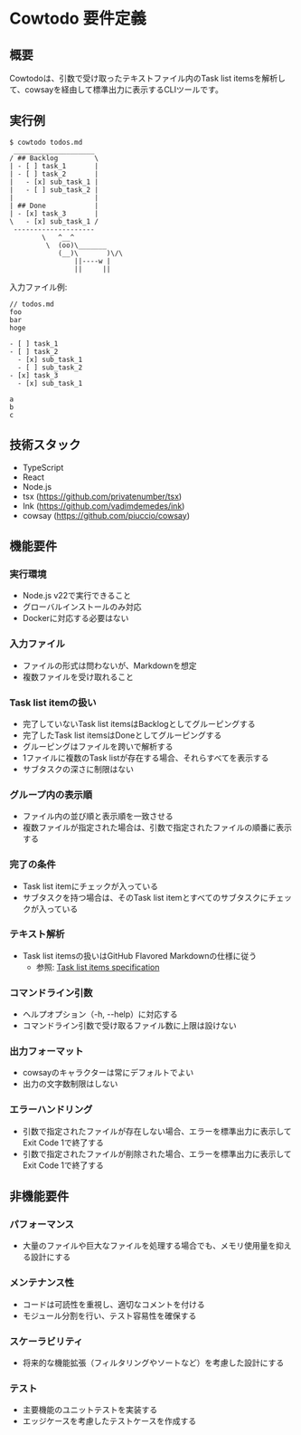 # Cowtodo 要件定義

## 概要

Cowtodoは、引数で受け取ったテキストファイル内のTask list itemsを解析して、cowsayを経由して標準出力に表示するCLIツールです。

## 実行例

```
$ cowtodo todos.md
 ____________________
/ ## Backlog         \
| - [ ] task_1       |
| - [ ] task_2       |
|   - [x] sub_task_1 |
|   - [ ] sub_task_2 |
|                    |
| ## Done            |
| - [x] task_3       |
\   - [x] sub_task_1 /
 --------------------
        \   ^__^
         \  (oo)\_______
            (__)\       )\/\
                ||----w |
                ||     ||
```

入力ファイル例:
```
// todos.md
foo
bar
hoge

- [ ] task_1
- [ ] task_2
  - [x] sub_task_1
  - [ ] sub_task_2
- [x] task_3
  - [x] sub_task_1

a
b
c
```

## 技術スタック

- TypeScript
- React
- Node.js
- tsx (https://github.com/privatenumber/tsx)
- Ink (https://github.com/vadimdemedes/ink)
- cowsay (https://github.com/piuccio/cowsay)

## 機能要件

### 実行環境
- Node.js v22で実行できること
- グローバルインストールのみ対応
- Dockerに対応する必要はない

### 入力ファイル
- ファイルの形式は問わないが、Markdownを想定
- 複数ファイルを受け取れること

### Task list itemの扱い
- 完了していないTask list itemsはBacklogとしてグルーピングする
- 完了したTask list itemsはDoneとしてグルーピングする
- グルーピングはファイルを跨いで解析する
- 1ファイルに複数のTask listが存在する場合、それらすべてを表示する
- サブタスクの深さに制限はない

### グループ内の表示順
- ファイル内の並び順と表示順を一致させる
- 複数ファイルが指定された場合は、引数で指定されたファイルの順番に表示する

### 完了の条件
- Task list itemにチェックが入っている
- サブタスクを持つ場合は、そのTask list itemとすべてのサブタスクにチェックが入っている

### テキスト解析
- Task list itemsの扱いはGitHub Flavored Markdownの仕様に従う
  - 参照: [Task list items specification](https://github.github.com/gfm/#task-list-items-extension-)

### コマンドライン引数
- ヘルプオプション（-h, --help）に対応する
- コマンドライン引数で受け取るファイル数に上限は設けない

### 出力フォーマット
- cowsayのキャラクターは常にデフォルトでよい
- 出力の文字数制限はしない

### エラーハンドリング
- 引数で指定されたファイルが存在しない場合、エラーを標準出力に表示してExit Code 1で終了する
- 引数で指定されたファイルが削除された場合、エラーを標準出力に表示してExit Code 1で終了する

## 非機能要件

### パフォーマンス
- 大量のファイルや巨大なファイルを処理する場合でも、メモリ使用量を抑える設計にする

### メンテナンス性
- コードは可読性を重視し、適切なコメントを付ける
- モジュール分割を行い、テスト容易性を確保する

### スケーラビリティ
- 将来的な機能拡張（フィルタリングやソートなど）を考慮した設計にする

### テスト
- 主要機能のユニットテストを実装する
- エッジケースを考慮したテストケースを作成する
